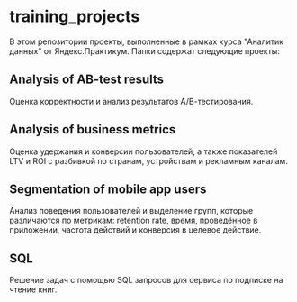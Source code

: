 # training_projects
В этом репозитории проекты, выполненные в рамках курса "Аналитик данных" от Яндекс.Практикум. Папки содержат следующие проекты:
## Analysis of AB-test results
Оценка корректности и анализ результатов А/В-тестирования.
## Analysis of business metrics
Оценка удержания и конверсии пользователей, а также показателей LTV и ROI с разбивкой по странам, устройствам и рекламным каналам.
## Segmentation of mobile app users
Анализ поведения пользователей и выделение групп, которые различаются по метрикам: retention rate, время, проведённое в приложении, частота действий и конверсия в целевое действие.
## SQL
Решение задач с помощью SQL запросов для сервиса по подписке на чтение книг.
